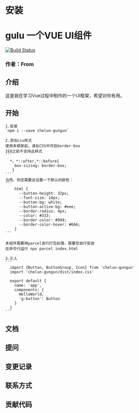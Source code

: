 # 安装

# gulu 一个VUE UI组件
[![Build Status](https://travis-ci.org/From-WH/gulu-demo.svg?branch=master)](https://travis-ci.org/From-WH/gulu-demo)
### 作者：From

## 介绍
这是我在学习Vue过程中制作的一个UI框架，希望对你有用。

## 开始
    1.安装
    `npm i --save chelun-gungun`
    
    2.添加css样式
    使用本框架前，请在CSS中开启border-box
    IE8之前不支持此样式
    ```
      *，*::after,*::before{
        box-sizing: border-box;
       }
    ```
    当然，你还需要这设置一下默认的颜色：
    ```
        html {
          --button-height: 32px;
          --font-size: 14px;
          --button-bg: white;
          --button-active-bg: #eee;
          --border-radius: 4px;
          --color: #333;
          --border-color: #999;
          --border-color-hover: #666;
        }
    ```
    
    本组件需要用parcel进行打包处理，需要您自行安装
    在命令行运行 npx parcel index.html
    
    3.引入
    ```
      import {Button, ButtonGroup, Icon} from 'chelun-gungun'
      import 'chelun-gungun/dist/index.css'
    
      export default {
        name: 'app',
        components: {
          HelloWorld,
          'g-button': Button
        }
      }
    ```
    

## 文档

## 提问

## 变更记录

## 联系方式

## 贡献代码